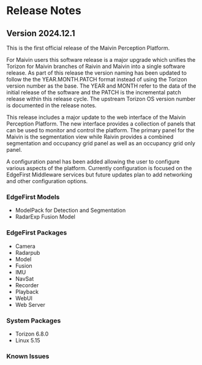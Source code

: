 # Release Notes

## Version 2024.12.1

This is the first official release of the Maivin Perception Platform.

For Maivin users this software release is a major upgrade which unifies the Torizon for Maivin
branches of Raivin and Maivin into a single software release.  As part of this release the version
naming has been updated to follow the the YEAR.MONTH.PATCH format instead of using the Torizon 
version number as the base.  The YEAR and MONTH refer to the data of the initial release of the 
software and the PATCH is the incremental patch release within this release cycle.  The upstream 
Torizon OS version number is documented in the release notes.

This release includes a major update to the web interface of the Maivin Perception Platform.  The new
interface provides a collection of panels that can be used to monitor and control the platform.  The
primary panel for the Maivin is the segmentation view while Raivin provides a combined segmentation
and occupancy grid panel as well as an occupancy grid only panel.

A configuration panel has been added allowing the user to configure various aspects of the platform.
Currently configuration is focused on the EdgeFirst Middleware services but future updates plan to
add networking and other configuration options.

### EdgeFirst Models

- ModelPack for Detection and Segmentation
- RadarExp Fusion Model

### EdgeFirst Packages

- Camera
- Radarpub
- Model
- Fusion
- IMU
- NavSat
- Recorder
- Playback
- WebUI
- Web Server

### System Packages

- Torizon 6.8.0
- Linux 5.15

### Known Issues
